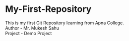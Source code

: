 # My-First-Repository
This is my first Git Repository learning from Apna College.
<br>
Author - Mr. Mukesh Sahu
<br>
Project - Demo Project
